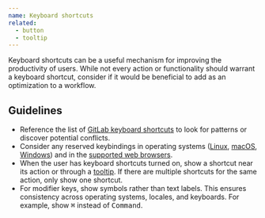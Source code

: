 ```yaml
---
name: Keyboard shortcuts
related:
  - button
  - tooltip
---
```


Keyboard shortcuts can be a useful mechanism for improving the productivity of users. While not every action or functionality should warrant a keyboard shortcut, consider if it would be beneficial to add as an optimization to a workflow.

## Guidelines

- Reference the list of [GitLab keyboard shortcuts](https://docs.gitlab.com/ee/user/shortcuts/) to look for patterns or discover potential conflicts.
- Consider any reserved keybindings in operating systems ([Linux](https://help.ubuntu.com/stable/ubuntu-help/shell-keyboard-shortcuts.html.en), [macOS](https://support.apple.com/en-us/HT201236), [Windows](https://support.microsoft.com/en-us/windows/keyboard-shortcuts-in-windows-dcc61a57-8ff0-cffe-9796-cb9706c75eec)) and in the [supported web browsers](https://docs.gitlab.com/ee/install/requirements.html#supported-web-browsers).
- When the user has keyboard shortcuts turned on, show a shortcut near its action or through a [tooltip](/components/tooltip). If there are multiple shortcuts for the same action, only show one shortcut.
- For modifier keys, show symbols rather than text labels. This ensures consistency across operating systems, locales, and keyboards. For example, show <kbd>⌘</kbd> instead of <kbd>Command</kbd>.
